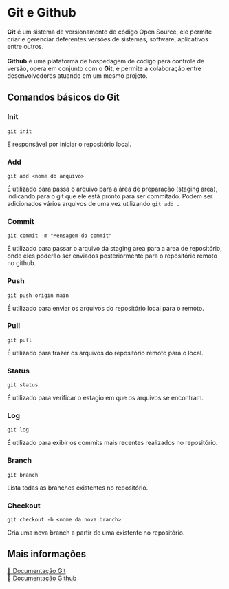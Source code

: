 # Git e Github

**Git** é um sistema de versionamento de código Open Source, ele permite criar e gerenciar deferentes versões de sistemas, software, aplicativos entre outros. 
<br>
<br>
**Github** é uma plataforma de hospedagem de código para controle de versão, opera em conjunto com o **Git**, e permite a colaboração entre desenvolvedores atuando em um mesmo projeto.

## Comandos básicos do Git

### Init

```
git init
```

É responsável por iniciar o repositório local.

### Add

```
git add <nome do arquivo>
```

É utilizado para passa o arquivo para a área de preparação (staging area), indicando para o git que ele está pronto para ser commitado. Podem ser adicionados vários arquivos de uma vez utilizando ``git add .``

### Commit

```
git commit -m "Mensagem do commit"
```

É utilizado para passar o arquivo da staging area para a area de repositório, onde eles poderão ser enviados posteriormente para o repositório remoto no github.

### Push

```
git push origin main 
```

É utilizado para enviar os arquivos do repositório local para o remoto.

### Pull

```
git pull
```

É utilizado para trazer os arquivos do repositório remoto para o local.

### Status

```
git status
```

É utilizado para verificar o estagio em que os arquivos se encontram.

### Log

```
git log
```

É utilizado para exibir os commits mais recentes realizados no repositório.

### Branch

```
git branch
```

Lista todas as branches existentes no repositório.


### Checkout

```
git checkout -b <nome da nova branch>
```

Cria uma nova branch a partir de uma existente no repositório.

## Mais informações

[🔗 Documentação Git](https://git-scm.com/doc)<br>
[🔗 Documentação Github](https://docs.github.com/pt)